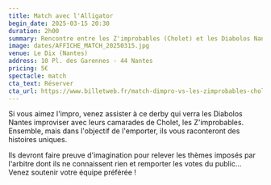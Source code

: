 ```yaml
---
title: Match avec l'Alligator
begin_date: 2025-03-15 20:30
duration: 2h00
summary: Rencontre entre les Z'improbables (Cholet) et les Diabolos Nantes
image: dates/AFFICHE_MATCH_20250315.jpg
venue: Le Dix (Nantes)
address: 10 Pl. des Garennes - 44 Nantes
pricing: 5€
spectacle: match
cta_text: Réserver
cta_url: https://www.billetweb.fr/match-dimpro-vs-les-zimprobables-cholet
---
```


Si vous aimez l'impro, venez assister à ce derby qui verra les Diabolos Nantes improviser avec leurs camarades de Cholet, les Z'improbables. Ensemble, mais dans l'objectif de l'emporter, ils vous raconteront des histoires uniques.
 
Ils devront faire preuve d'imagination pour relever les thèmes imposés par l'arbitre dont ils ne connaissent rien et remporter les votes du public... Venez soutenir votre équipe préférée !